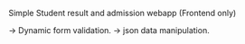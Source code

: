 
Simple Student result and admission webapp (Frontend only)


-> Dynamic form validation.
-> json data manipulation.
